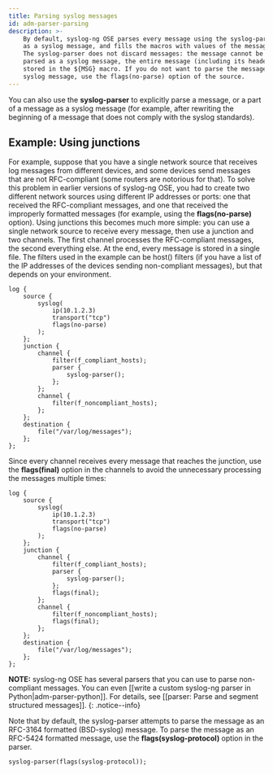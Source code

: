 ```yaml
---
title: Parsing syslog messages
id: adm-parser-parsing
description: >-
    By default, syslog-ng OSE parses every message using the syslog-parser
    as a syslog message, and fills the macros with values of the message.
    The syslog-parser does not discard messages: the message cannot be
    parsed as a syslog message, the entire message (including its header) is
    stored in the ${MSG} macro. If you do not want to parse the message as a
    syslog message, use the flags(no-parse) option of the source.
---
```


You can also use the **syslog-parser** to explicitly parse a message, or
a part of a message as a syslog message (for example, after rewriting
the beginning of a message that does not comply with the syslog
standards).

## Example: Using junctions

For example, suppose that you have a single network source that receives
log messages from different devices, and some devices send messages that
are not RFC-compliant (some routers are notorious for that). To solve
this problem in earlier versions of syslog-ng OSE, you had to create two
different network sources using different IP addresses or ports: one
that received the RFC-compliant messages, and one that received the
improperly formatted messages (for example, using the
**flags(no-parse)** option). Using junctions this becomes much more
simple: you can use a single network source to receive every message,
then use a junction and two channels. The first channel processes the
RFC-compliant messages, the second everything else. At the end, every
message is stored in a single file. The filters used in the example can
be host() filters (if you have a list of the IP addresses of the devices
sending non-compliant messages), but that depends on your environment.

```config
log {
    source {
        syslog(
            ip(10.1.2.3)
            transport("tcp")
            flags(no-parse)
        );
    };
    junction {
        channel {
            filter(f_compliant_hosts);
            parser {
                syslog-parser();
            };
        };
        channel {
            filter(f_noncompliant_hosts);
        };
    };
    destination {
        file("/var/log/messages");
    };
};
```

Since every channel receives every message that reaches the junction,
use the **flags(final)** option in the channels to avoid the unnecessary
processing the messages multiple times:

```config
log {
    source {
        syslog(
            ip(10.1.2.3)
            transport("tcp")
            flags(no-parse)
        );
    };
    junction {
        channel {
            filter(f_compliant_hosts);
            parser {
                syslog-parser();
            };
            flags(final);
        };
        channel {
            filter(f_noncompliant_hosts);
            flags(final);
        };
    };
    destination {
        file("/var/log/messages");
    };
};
```

**NOTE:** syslog-ng OSE has several parsers that you can use to parse
non-compliant messages. You can even [[write a custom syslog-ng parser in Python|adm-parser-python]].
For details, see [[parser: Parse and segment structured messages]].
{: .notice--info}

Note that by default, the syslog-parser attempts to parse the message as
an RFC-3164 formatted (BSD-syslog) message. To parse the message as an
RFC-5424 formatted message, use the **flags(syslog-protocol)** option in
the parser.

```config
syslog-parser(flags(syslog-protocol));
```
